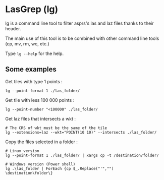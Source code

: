 # LasGrep (lg)

lg is a command line tool to filter asprs's las and laz files thanks to their header.

The main use of this tool is to be combined with other command line tools (cp, mv, rm, wc, etc.)

Type ```lg --help``` for the help.

## Some examples

Get tiles with type 1 points :

```shell
lg --point-format 1 ./las_folder/
```

Get tile with less 100 000 points :
```shell
lg --point-number "<100000" ./las_folder/
```

Get laz files that intersects a wkt :
```shell
# The CRS of wkt must be the same of the tile
lg --extensions=laz --wkt="POINT(10 10)" --intersects ./las_folder/
```

Copy the files selected in a folder :

```shell
# Linux version
lg --point-format 1 ./las_folder/ | xargs cp -t /destination/folder/
```

```shell
# Windows version (Power shell)
lg .\las_folder | ForEach {cp $_.Replace("'","")  \destination\folder\}
```